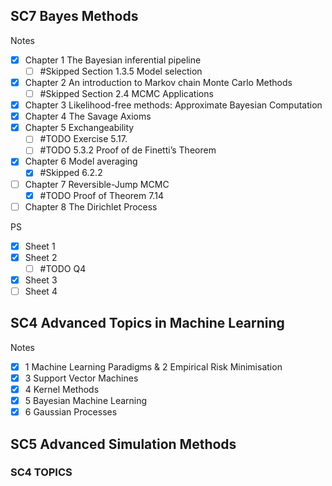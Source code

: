 ## SC7 Bayes Methods
Notes
- [x] Chapter 1 The Bayesian inferential pipeline
	- [ ]  #Skipped Section 1.3.5 Model selection
- [x] Chapter 2 An introduction to Markov chain Monte Carlo Methods
	- [ ] #Skipped Section 2.4 MCMC Applications
- [x] Chapter 3 Likelihood-free methods: Approximate Bayesian Computation
- [x] Chapter 4 The Savage Axioms
- [x] Chapter 5 Exchangeability
	- [ ] #TODO Exercise 5.17.
	- [ ] #TODO 5.3.2 Proof of de Finetti’s Theorem
- [x] Chapter 6 Model averaging
	- [x] #Skipped 6.2.2
- [ ] Chapter 7 Reversible-Jump MCMC
	- [x] #TODO Proof of Theorem 7.14
- [ ] Chapter 8 The Dirichlet Process

PS
- [x] Sheet 1
- [x] Sheet 2
	- [ ] #TODO Q4
- [x] Sheet 3
- [ ] Sheet 4
## SC4 Advanced Topics in Machine Learning
Notes
- [x] 1 Machine Learning Paradigms & 2 Empirical Risk Minimisation
- [x] 3 Support Vector Machines
- [x] 4 Kernel Methods
- [x] 5 Bayesian Machine Learning
- [x] 6 Gaussian Processes

## SC5 Advanced Simulation Methods

### SC4 TOPICS
